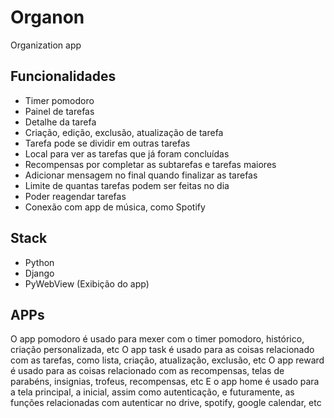 # Organon
Organization app

## Funcionalidades
 - Timer pomodoro
 - Painel de tarefas
 - Detalhe da tarefa
 - Criação, edição, exclusão, atualização de tarefa
 - Tarefa pode se dividir em outras tarefas
 - Local para ver as tarefas que já foram concluídas
 - Recompensas por completar as subtarefas e tarefas maiores
 - Adicionar mensagem no final quando finalizar as tarefas
 - Limite de quantas tarefas podem ser feitas no dia
 - Poder reagendar tarefas
 - Conexão com app de música, como Spotify

## Stack
 - Python
 - Django
 - PyWebView (Exibição do app)

## APPs
O app pomodoro é usado para mexer com o timer pomodoro, histórico, criação personalizada, etc
O app task é usado para as coisas relacionado com as tarefas, como lista, criação, atualização, exclusão, etc
O app reward é usado para as coisas relacionado com as recompensas, telas de parabéns, insignias, trofeus, recompensas, etc
E o app home é usado para a tela principal, a inicial, assim como autenticação, e futuramente, as funções relacionadas com autenticar no drive, spotify, google calendar, etc